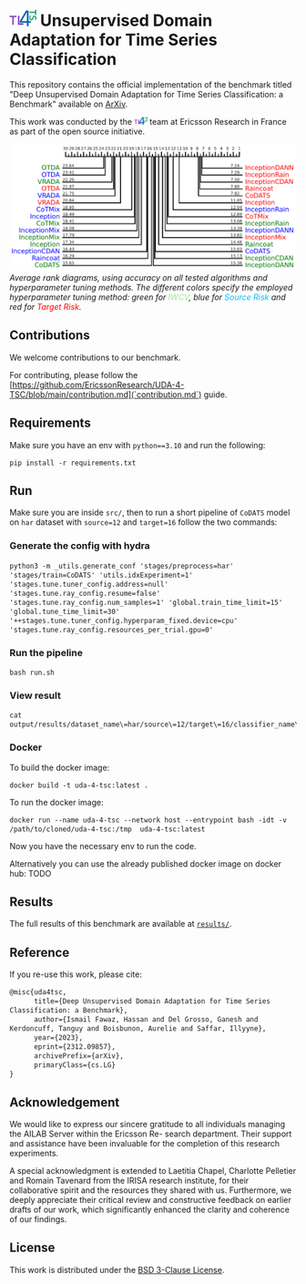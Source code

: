 # <img src="figures/logo.png" alt="logo" width="47"/> Unsupervised Domain Adaptation for Time Series Classification

This repository contains the official implementation of the benchmark titled "Deep Unsupervised Domain Adaptation for Time Series Classification: a Benchmark" available on [ArXiv](https://arxiv.org/abs/2312.09857).
 
This work was conducted by the <img src="figures/logo.png" alt="logo" width="23"/> team at Ericsson Research in France as part of the open source initiative.

![avg rank](/figures/results-avg-rank.PNG)
*Average rank diagrams, using accuracy on all tested algorithms and hyperparameter tuning methods. The different colors specify the employed hyperparameter tuning method: green for <span style="color:lightgreen">IWCV</span>, blue for <span style="color:deepskyblue">Source Risk</span> and red for <span style="color:red">Target Risk</span>.*

## Contributions 

We welcome contributions to our benchmark. 

For contributing, please follow the [https://github.com/EricssonResearch/UDA-4-TSC/blob/main/contribution.md](`contribution.md`) guide.

## Requirements

Make sure you have an env with `python==3.10` and run the following: 

```
pip install -r requirements.txt 
```

## Run

Make sure you are inside `src/`, then to run a short pipeline of `CoDATS` model on `har` dataset with `source=12` and `target=16` follow the two commands:

### Generate the config with hydra

```
python3 -m _utils.generate_conf 'stages/preprocess=har' 'stages/train=CoDATS' 'utils.idxExperiment=1' 'stages.tune.tuner_config.address=null' 'stages.tune.ray_config.resume=false' 'stages.tune.ray_config.num_samples=1' 'global.train_time_limit=15' 'global.tune_time_limit=30' '++stages.tune.tuner_config.hyperparam_fixed.device=cpu' 'stages.tune.ray_config.resources_per_trial.gpu=0'
```

### Run the pipeline 

```
bash run.sh
```

### View result 

```
cat output/results/dataset_name\=har/source\=12/target\=16/classifier_name\=CoDATS/metrics.json
```

### Docker

To build the docker image: 

```
docker build -t uda-4-tsc:latest .
```

To run the docker image:

```
docker run --name uda-4-tsc --network host --entrypoint bash -idt -v /path/to/cloned/uda-4-tsc:/tmp  uda-4-tsc:latest
```

Now you have the necessary env to run the code.

Alternatively you can use the already published docker image on docker hub:  TODO

## Results

The full results of this benchmark are available at [`results/`](/results/).

## Reference

If you re-use this work, please cite:

```
@misc{uda4tsc,
      title={Deep Unsupervised Domain Adaptation for Time Series Classification: a Benchmark}, 
      author={Ismail Fawaz, Hassan and Del Grosso, Ganesh and Kerdoncuff, Tanguy and Boisbunon, Aurelie and Saffar, Illyyne},
      year={2023},
      eprint={2312.09857},
      archivePrefix={arXiv},
      primaryClass={cs.LG}
}
```

## Acknowledgement

We would like to express our sincere gratitude to all individuals managing the AILAB Server within the Ericsson Re-
search department. Their support and assistance have been invaluable for the completion of this research experiments.

A special acknowledgment is extended to Laetitia Chapel, Charlotte Pelletier and Romain Tavenard from the IRISA research institute, for their collaborative spirit and the resources they shared with us. Furthermore, we deeply appreciate their critical review and constructive feedback on earlier drafts of our work, which significantly enhanced the clarity and coherence of our findings.

## License

This work is distributed under the [BSD 3-Clause License](https://opensource.org/license/bsd-3-clause/).
